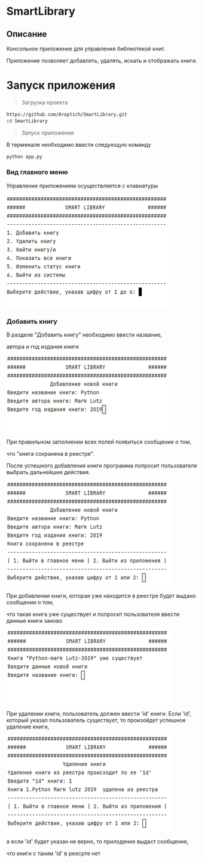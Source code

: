 # SmartLibrary

## Описание
Консольное приложение для управления библиотекой книг.

Приложение позволяет добавлять, удалять, искать и отображать книги.

# Запуск приложения

> Загрузка проекта
```bash
https://github.com/Aroptich/SmartLibrary.git
cd SmartLibrary
```

> Запуск приложения

В терменале необходимо ввести следующую команду
```bash
python app.py
```

### **Вид главного меню**

Управление приложением осуществляется с клавиатуры

![main menu](components/screenshots/main_menu.png)

### **Добавить книгу**

В разделе "Добавить книгу" необходимо ввести название, 

автора и год издания книги

![add_book](components/screenshots/add_book.png)

При правильном заполнении всех полей появиться сообщение о том, 

что "книга сохранена в реестре".

После успешного добавления книги программа попросит пользователя выбрать дальнейшие действия.

![success_add_book](components/screenshots/success_add_book.png)

При добавлении книги, которая уже находится в реестре будет выдано сообщении о том, 

что такая книга уже существует и попросит пользователя ввести данные книги заново

![bad_add_book](components/screenshots/bad_add_book.png)

При удалении книги, пользователь должен ввести 'id' книги.
Если 'id', который указал пользователь существует, то произойдет успешное удаление книги,

![success_del_book](components/screenshots/success_del_book.png)


а если 'id' будет указан не верно, то прилодение выдаст сообщение, 

что книги с таким 'id' в реесрте нет






